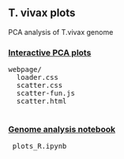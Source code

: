 ## T. vivax plots
PCA analysis of T.vivax genome

### [Interactive PCA plots](http://bioinformatica.fcien.edu.uy/vivax/pca/scatter4/scatter.html)
<pre>
webpage/
  loader.css  
  scatter.css  
  scatter-fun.js  
  scatter.html
 </pre>
 ### [Genome analysis notebook](https://github.com/matidae/vivax_plots/blob/master/plots_R.ipynb)
 <pre>
 plots_R.ipynb
 </pre>

